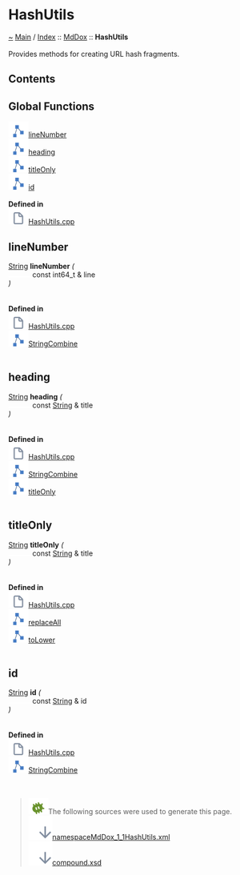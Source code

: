 <!DOCTYPE html>
<html>
<head>
<meta http-equiv="Content-Type" content="text/xhtml;charset=UTF-8"/>
<meta http-equiv="X-UA-Compatible" content="IE=9" />
<meta http-equiv="Content-Type" content="text/xhtml;charset=UTF-8"/>
<meta name="robots" content="noindex" />
<meta name="generator" content="MdDox"/>
<meta name="viewport" content="width=device-width, initial-scale=1"/>
<link href="style.css" rel="stylesheet" type="text/css"/>
<title>HashUtils</title>
</head>
<body>
<div class="document">
<div class="document-header">
<a id="hashutils"></a>
<h1>HashUtils</h1>
<a id="namespaceMdDox_1_1HashUtils"></a>
<a id="mddoxhashutils"></a>
<a href="https://github.com/CharlesCarley/MdDoc">~</a>
<a href="indexpage.md#main">Main</a>
<span class="inline-text">/</span>
<a href="indexpage.md#index">Index</a>
<span class="inline-text">::</span>
<a href="namespaceMdDox.md#mddox">MdDox</a>
<span class="inline-text">::</span>
<span class="bold-text"><b>HashUtils</b></span>
<br/>
<br/>
<span class="inline-text">Provides methods for creating URL hash fragments. </span>
<a id="contents"></a>
<h2>Contents</h2>
<ul>
</ul>
<a id="global-functions"></a>
<h2>Global Functions</h2>
<span class="icon-list-item"><a href="#linenumber" class="icon-list-item"><img src="../images/class24px.svg" class="icon-list-item"/><span class="icon-list-item">lineNumber</span>
</a>
</span>
<br/>
<span class="icon-list-item"><a href="#heading" class="icon-list-item"><img src="../images/class24px.svg" class="icon-list-item"/><span class="icon-list-item">heading</span>
</a>
</span>
<br/>
<span class="icon-list-item"><a href="#titleonly" class="icon-list-item"><img src="../images/class24px.svg" class="icon-list-item"/><span class="icon-list-item">titleOnly</span>
</a>
</span>
<br/>
<span class="icon-list-item"><a href="#id" class="icon-list-item"><img src="../images/class24px.svg" class="icon-list-item"/><span class="icon-list-item">id</span>
</a>
</span>
<br/>
<br/>
<span class="bold-text"><b>Defined in</b></span>
<br/>
<span class="icon-list-item"><a href="https://github.com/CharlesCarley/MdDoc/blob/master/Source/MdDoxTree/HashUtils.cpp#L25" class="icon-list-item"><img src="../images/file24px.svg" class="icon-list-item"/><span class="icon-list-item">HashUtils.cpp</span>
</a>
</span>
<br/>
<a id="linenumber"></a>
<h2>lineNumber</h2>
<a href="namespaceMdDox.md#string">String</a>
<span class="bold-text"><b>lineNumber</b></span>
<span class="italic-text"><i>(</i></span>
<div class="paragraph">
<span class="paragraph"><img src="../images/horSpace24px.svg"/><span class="inline-text">const int64_t &amp;</span>
<span class="inline-text">line</span>
</span>
</div>
<span class="italic-text"><i>)</i></span>
<br/>
<br/>
<br/>
<span class="bold-text"><b>Defined in</b></span>
<br/>
<span class="icon-list-item"><a href="https://github.com/CharlesCarley/MdDoc/blob/master/Source/MdDoxTree/HashUtils.cpp#L26" class="icon-list-item"><img src="../images/file24px.svg" class="icon-list-item"/><span class="icon-list-item">HashUtils.cpp</span>
</a>
</span>
<br/>
<span class="icon-list-item"><a href="namespaceMdDox.md#stringcombine" class="icon-list-item"><img src="../images/class24px.svg" class="icon-list-item"/><span class="icon-list-item">StringCombine</span>
</a>
</span>
<br/>
<br/>
<a id="heading"></a>
<h2>heading</h2>
<a href="namespaceMdDox.md#string">String</a>
<span class="bold-text"><b>heading</b></span>
<span class="italic-text"><i>(</i></span>
<div class="paragraph">
<span class="paragraph"><img src="../images/horSpace24px.svg"/><span class="inline-text">const </span>
<a href="namespaceMdDox.md#string">String</a>
<span class="inline-text"> &amp;</span>
<span class="inline-text">title</span>
</span>
</div>
<span class="italic-text"><i>)</i></span>
<br/>
<br/>
<br/>
<span class="bold-text"><b>Defined in</b></span>
<br/>
<span class="icon-list-item"><a href="https://github.com/CharlesCarley/MdDoc/blob/master/Source/MdDoxTree/HashUtils.cpp#L31" class="icon-list-item"><img src="../images/file24px.svg" class="icon-list-item"/><span class="icon-list-item">HashUtils.cpp</span>
</a>
</span>
<br/>
<span class="icon-list-item"><a href="namespaceMdDox.md#stringcombine" class="icon-list-item"><img src="../images/class24px.svg" class="icon-list-item"/><span class="icon-list-item">StringCombine</span>
</a>
</span>
<br/>
<span class="icon-list-item"><a href="namespaceMdDox_1_1HashUtils.md#titleonly" class="icon-list-item"><img src="../images/class24px.svg" class="icon-list-item"/><span class="icon-list-item">titleOnly</span>
</a>
</span>
<br/>
<br/>
<a id="titleonly"></a>
<h2>titleOnly</h2>
<a href="namespaceMdDox.md#string">String</a>
<span class="bold-text"><b>titleOnly</b></span>
<span class="italic-text"><i>(</i></span>
<div class="paragraph">
<span class="paragraph"><img src="../images/horSpace24px.svg"/><span class="inline-text">const </span>
<a href="namespaceMdDox.md#string">String</a>
<span class="inline-text"> &amp;</span>
<span class="inline-text">title</span>
</span>
</div>
<span class="italic-text"><i>)</i></span>
<br/>
<br/>
<br/>
<span class="bold-text"><b>Defined in</b></span>
<br/>
<span class="icon-list-item"><a href="https://github.com/CharlesCarley/MdDoc/blob/master/Source/MdDoxTree/HashUtils.cpp#L36" class="icon-list-item"><img src="../images/file24px.svg" class="icon-list-item"/><span class="icon-list-item">HashUtils.cpp</span>
</a>
</span>
<br/>
<span class="icon-list-item"><a href="classMdDox_1_1StringUtils.md#replaceall" class="icon-list-item"><img src="../images/class24px.svg" class="icon-list-item"/><span class="icon-list-item">replaceAll</span>
</a>
</span>
<br/>
<span class="icon-list-item"><a href="classMdDox_1_1StringUtils.md#tolower" class="icon-list-item"><img src="../images/class24px.svg" class="icon-list-item"/><span class="icon-list-item">toLower</span>
</a>
</span>
<br/>
<br/>
<a id="id"></a>
<h2>id</h2>
<a href="namespaceMdDox.md#string">String</a>
<span class="bold-text"><b>id</b></span>
<span class="italic-text"><i>(</i></span>
<div class="paragraph">
<span class="paragraph"><img src="../images/horSpace24px.svg"/><span class="inline-text">const </span>
<a href="namespaceMdDox.md#string">String</a>
<span class="inline-text"> &amp;</span>
<span class="inline-text">id</span>
</span>
</div>
<span class="italic-text"><i>)</i></span>
<br/>
<br/>
<br/>
<span class="bold-text"><b>Defined in</b></span>
<br/>
<span class="icon-list-item"><a href="https://github.com/CharlesCarley/MdDoc/blob/master/Source/MdDoxTree/HashUtils.cpp#L47" class="icon-list-item"><img src="../images/file24px.svg" class="icon-list-item"/><span class="icon-list-item">HashUtils.cpp</span>
</a>
</span>
<br/>
<span class="icon-list-item"><a href="namespaceMdDox.md#stringcombine" class="icon-list-item"><img src="../images/class24px.svg" class="icon-list-item"/><span class="icon-list-item">StringCombine</span>
</a>
</span>
<br/>
<br/>
<br/>
<blockquote>
<img src="../images/debug24px.svg"/><span class="inline-text">The following sources were used to generate this page.</span>
<br/>
<span class="icon-list-item"><a href="../xml/namespaceMdDox_1_1HashUtils.xml#L1" class="icon-list-item"><img src="../images/lookInside24px.svg" class="icon-list-item"/><span class="icon-list-item">namespaceMdDox_1_1HashUtils.xml</span>
</a>
</span>
<br/>
<span class="icon-list-item"><a href="../xml/compound.xsd#L1" class="icon-list-item"><img src="../images/lookInside24px.svg" class="icon-list-item"/><span class="icon-list-item">compound.xsd</span>
</a>
</span>
</blockquote>
</div>
</div>
</body>
</html>
